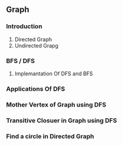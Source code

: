 ## Graph 

### Introduction
1. Directed Graph
2. Undirected Grapg 

### BFS / DFS
1. Implemantation Of DFS and BFS 

### Applications Of DFS

### Mother Vertex of Graph using DFS 

### Transitive Closuer in Graph using DFS 

### Find a circle in Directed Graph 


